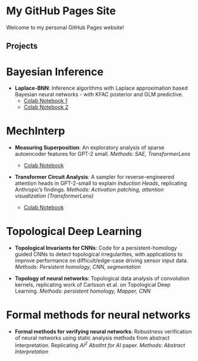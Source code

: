 # My GitHub Pages Site

Welcome to my personal GitHub Pages website!


## Projects
# Bayesian Inference
- **Laplace-BNN**: Inference algorithms with Laplace approximation based Bayesian neural networks - with KFAC posterior and GLM predictive. 
  - [Colab Notebook 1](https://github.com/romiebanerjee/laplace/blob/master/tutorial.ipynb)
  - [Colab Notebook 2](https://github.com/romiebanerjee/laplace/blob/master/tutorial.ipynb)

# MechInterp 
- **Measuring Superposition**: An exploratory analysis of sparse autoencoder features for GPT-2 small. *Methods: SAE, TransformerLens*
   - [Colab Notebook]()

- **Transformer Circuit Analysis**: A sampler for reverse-engineered attention heads in GPT-2-small to explain *Induction Heads*, replicating Anthropic’s findings. *Methods: Activation patching, attention visualization (TransformerLens)* 
   - [Colab Notebook]()

# Topological Deep Learning
- **Topological Invariants for CNNs**: Code for a persistent-homology guided CNNs to detect topological irregularities, with applications to improve performance on difficult/edge-case driving sensor input data. *Methods: Persistent homology, CNN, segmentation*

- **Topology of neural networks**: Topological data analysis of convolution kernels, replicating work of Carlsson et.al. on Topological Deep Learning. *Methods: persistent homology, Mapper, CNN*

# Formal methods for neural networks
- **Formal methods for verifying neural networks**: Robustness verification of neural networks using static analysis methods from abstract Interpretation. Replicating *$AI^2$ AbstInt for AI* paper. *Methods: Abstract Interpretation* 




